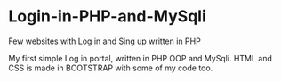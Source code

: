 # Login-in-PHP-and-MySqli
Few websites with Log in and Sing up written in PHP


My first simple Log in portal, written in PHP OOP and MySqli.
HTML and CSS is made in BOOTSTRAP with some of my code too.
